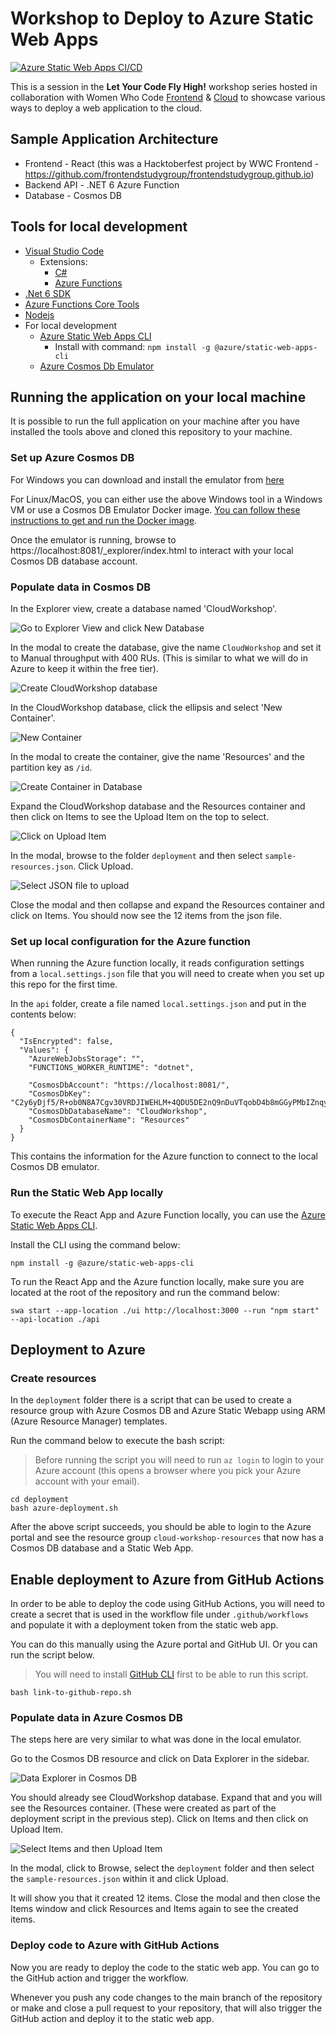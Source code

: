 # Workshop to Deploy to Azure Static Web Apps

[![Azure Static Web Apps CI/CD](https://github.com/sunithapatel/cloud-workshop-serverless/actions/workflows/deploy.yaml/badge.svg)](https://github.com/sunithapatel/cloud-workshop-serverless/actions/workflows/deploy.yaml)

This is a session in the **Let Your Code Fly High!** workshop series hosted in collaboration with Women Who Code [Frontend](https://www.womenwhocode.com/frontend) & [Cloud](https://www.womenwhocode.com/cloud) to showcase various ways to deploy a web application to the cloud.

## Sample Application Architecture

- Frontend - React (this was a Hacktoberfest project by WWC Frontend - https://github.com/frontendstudygroup/frontendstudygroup.github.io)
- Backend API - .NET 6 Azure Function
- Database - Cosmos DB

## Tools for local development

- [Visual Studio Code](https://code.visualstudio.com/)
    - Extensions:
        - [C#](https://marketplace.visualstudio.com/items?itemName=ms-dotnettools.csharp)
        - [Azure Functions](https://marketplace.visualstudio.com/items?itemName=ms-azuretools.vscode-azurefunctions)
- [.Net 6 SDK](https://dotnet.microsoft.com/en-us/download)
- [Azure Functions Core Tools](https://github.com/Azure/azure-functions-core-tools)
- [Nodejs](https://nodejs.org/en/)
- For local development 
    - [Azure Static Web Apps CLI](https://www.npmjs.com/package/@azure/static-web-apps-cli)
      - Install with command: `npm install -g @azure/static-web-apps-cli`
    - [Azure Cosmos Db Emulator](https://docs.microsoft.com/en-us/azure/cosmos-db/local-emulator?tabs=ssl-netstd21)

## Running the application on your local machine

It is possible to run the full application on your machine after you have installed the tools above and cloned this repository to your machine.

### Set up Azure Cosmos DB

For Windows you can download and install the emulator from [here](https://docs.microsoft.com/en-us/azure/cosmos-db/local-emulator?tabs=ssl-netstd21)

For Linux/MacOS, you can either use the above Windows tool in a Windows VM or use a Cosmos DB Emulator Docker image. [You can follow these instructions to get and run the Docker image](https://docs.microsoft.com/en-us/azure/cosmos-db/linux-emulator?tabs=ssl-netstd21).

Once the emulator is running, browse to https://localhost:8081/_explorer/index.html to interact with your local Cosmos DB database account.

### Populate data in Cosmos DB

In the Explorer view, create a database named 'CloudWorkshop'.

![Go to Explorer View and click New Database](./docs/explorer-in-local-emulator.png)

In the modal to create the database, give the name `CloudWorkshop` and set it to Manual throughput with 400 RUs. (This is similar to what we will do in Azure to keep it within the free tier).

![Create CloudWorkshop database](./docs//create-database.png)

In the CloudWorkshop database, click the ellipsis and select 'New Container'.

![New Container](./docs/new-container.png)

In the modal to create the container, give the name 'Resources' and the partition key as `/id`.

![Create Container in Database](./docs/create-container.png)

Expand the CloudWorkshop database and the Resources container and then click on Items to see the Upload Item on the top to select.

![Click on Upload Item](./docs/upload-item.png)

In the modal, browse to the folder `deployment` and then select `sample-resources.json`. Click Upload.

![Select JSON file to upload](./docs/select-json.png)

Close the modal and then collapse and expand the Resources container and click on Items. You should now see the 12 items from the json file.


### Set up local configuration for the Azure function

When running the Azure function locally, it reads configuration settings from a `local.settings.json` file that you will need to create when you set up this repo for the first time.

In the `api` folder, create a file named `local.settings.json` and put in the contents below:

```
{
  "IsEncrypted": false,
  "Values": {
    "AzureWebJobsStorage": "",
    "FUNCTIONS_WORKER_RUNTIME": "dotnet",

    "CosmosDbAccount": "https://localhost:8081/",
    "CosmosDbKey": "C2y6yDjf5/R+ob0N8A7Cgv30VRDJIWEHLM+4QDU5DE2nQ9nDuVTqobD4b8mGGyPMbIZnqyMsEcaGQy67XIw/Jw==",
    "CosmosDbDatabaseName": "CloudWorkshop",
    "CosmosDbContainerName": "Resources"
  }
}
```

This contains the information for the Azure function to connect to the local Cosmos DB emulator.

### Run the Static Web App locally

To execute the React App and Azure Function locally, you can use the [Azure Static Web Apps CLI](https://www.npmjs.com/package/@azure/static-web-apps-cli).

Install the CLI using the command below:
```
npm install -g @azure/static-web-apps-cli
```

To run the React App and the Azure function locally, make sure you are located at the root of the repository and run the command below:
```
swa start --app-location ./ui http://localhost:3000 --run "npm start" --api-location ./api
```

## Deployment to Azure

### Create resources

In the `deployment` folder there is a script that can be used to create a resource group with Azure Cosmos DB and Azure Static Webapp using ARM (Azure Resource Manager) templates.

Run the command below to execute the bash script:
> Before running the script you will need to run `az login` to login to your Azure account (this opens a browser where you pick your Azure account with your email).

```
cd deployment
bash azure-deployment.sh
```

After the above script succeeds, you should be able to login to the Azure portal and see the resource group `cloud-workshop-resources` that now has a Cosmos DB database and a Static Web App.

## Enable deployment to Azure from GitHub Actions

In order to be able to deploy the code using GitHub Actions, you will need to create a secret that is used in the workflow file under `.github/workflows` and populate it with a deployment token from the static web app.

You can do this manually using the Azure portal and GitHub UI. Or you can run the script below.

> You will need to install [GitHub CLI](https://cli.github.com/) first to be able to run this script.

```
bash link-to-github-repo.sh
```

### Populate data in Azure Cosmos DB

The steps here are very similar to what was done in the local emulator.

Go to the Cosmos DB resource and click on Data Explorer in the sidebar.

![Data Explorer in Cosmos DB](./docs/data-explorer.png)

You should already see CloudWorkshop database. Expand that and you will see the Resources container. (These were created as part of the deployment script in the previous step). Click on Items and then click on Upload Item.

![Select Items and then Upload Item](./docs/upload-item-azure.png)

In the modal, click to Browse, select the `deployment` folder and then select the `sample-resources.json` within it and click Upload.

It will show you that it created 12 items. Close the modal and then close the Items window and click Resources and Items again to see the created items.

### Deploy code to Azure with GitHub Actions

Now you are ready to deploy the code to the static web app. You can go to the GitHub action and trigger the workflow. 

Whenever you push any code changes to the main branch of the repository or make and close a pull request to your repository, that will also trigger the GitHub action and deploy it to the static web app.
